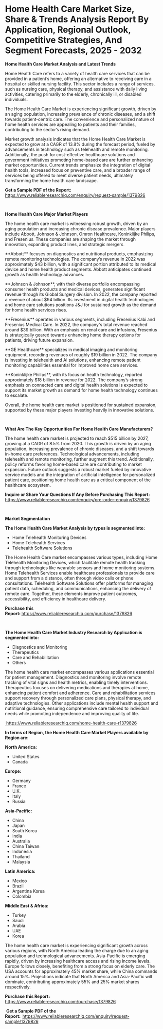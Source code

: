<p><h1>Home Health Care Market Size, Share & Trends Analysis Report By Application, Regional Outlook, Competitive Strategies, And Segment Forecasts, 2025 - 2032</h1></p><p><strong>Home Health Care Market Analysis and Latest Trends</strong></p>
<p><p>Home Health Care refers to a variety of health care services that can be provided in a patient’s home, offering an alternative to receiving care in a hospital or skilled nursing facility. This sector includes a range of services, such as nursing care, physical therapy, and assistance with daily living activities, catering primarily to the elderly, chronically ill, or disabled individuals. </p><p>The Home Health Care Market is experiencing significant growth, driven by an aging population, increasing prevalence of chronic diseases, and a shift towards patient-centric care. The convenience and personalized nature of home health services are appealing to patients and their families, contributing to the sector’s rising demand. </p><p>Market growth analysis indicates that the Home Health Care Market is expected to grow at a CAGR of 13.8% during the forecast period, fueled by advancements in technology such as telehealth and remote monitoring. Additionally, the push for cost-effective healthcare solutions and government initiatives promoting home-based care are further enhancing market opportunities. Current trends emphasize the integration of digital health tools, increased focus on preventive care, and a broader range of services being offered to meet diverse patient needs, ultimately transforming the home health care landscape.</p></p>
<p><strong>Get a Sample PDF of the Report:&nbsp;</strong> <a href="https://www.reliableresearchiq.com/enquiry/request-sample/1379826?utm_campaign=3130&utm_medium=2&utm_source=Github&utm_content=ia&utm_term=13042025&utm_id=home-health-care">https://www.reliableresearchiq.com/enquiry/request-sample/1379826</a></p>
<p>&nbsp;</p>
<p><strong>Home Health Care Major Market Players</strong></p>
<p><p>The home health care market is witnessing robust growth, driven by an aging population and increasing chronic disease prevalence. Major players include Abbott, Johnson & Johnson, Omron Healthcare, Koninklijke Philips, and Fresenius. These companies are shaping the market through innovation, expanding product lines, and strategic mergers.</p><p>**Abbott** focuses on diagnostics and nutritional products, emphasizing remote monitoring technologies. The company’s revenue in 2022 was approximately $43 billion, with a significant portion attributed to its medical device and home health product segments. Abbott anticipates continued growth as health technology advances.</p><p>**Johnson & Johnson**, with their diverse portfolio encompassing consumer health products and medical devices, generates significant revenue through its Global Surgery division. In 2022, the company reported a revenue of about $94 billion. Its investment in digital health technologies and home care solutions positions J&J for sustained growth as the demand for home health services rises.</p><p>**Fresenius** operates in various segments, including Fresenius Kabi and Fresenius Medical Care. In 2022, the company's total revenue reached around $39 billion. With an emphasis on renal care and infusions, Fresenius is strategically geared towards enhancing home therapy options for patients, driving future expansion.</p><p>**GE Healthcare** specializes in medical imaging and monitoring equipment, recording revenues of roughly $19 billion in 2022. The company is investing in telehealth and AI solutions, enhancing remote patient monitoring capabilities essential for improved home care services.</p><p>**Koninklijke Philips**, with its focus on health technology, reported approximately $18 billion in revenue for 2022. The company’s strong emphasis on connected care and digital health solutions is expected to support its market growth as demand for home health technology continues to escalate.</p><p>Overall, the home health care market is positioned for sustained expansion, supported by these major players investing heavily in innovative solutions.</p></p>
<p>&nbsp;</p>
<p><strong>What Are The Key Opportunities For Home Health Care Manufacturers?</strong></p>
<p><p>The home health care market is projected to reach $515 billion by 2027, growing at a CAGR of 8.5% from 2020. This growth is driven by an aging population, increasing prevalence of chronic diseases, and a shift towards in-home care preferences. Technological advancements, including telehealth and remote monitoring, further augment this trend. Additionally, policy reforms favoring home-based care are contributing to market expansion. Future outlook suggests a robust market fueled by innovative service models and the integration of artificial intelligence for personalized patient care, positioning home health care as a critical component of the healthcare ecosystem.</p></p>
<p><strong>Inquire or Share Your Questions If Any Before Purchasing This Report:</strong> <a href="https://www.reliableresearchiq.com/enquiry/pre-order-enquiry/1379826?utm_campaign=3130&utm_medium=2&utm_source=Github&utm_content=ia&utm_term=13042025&utm_id=home-health-care">https://www.reliableresearchiq.com/enquiry/pre-order-enquiry/1379826</a></p>
<p>&nbsp;</p>
<p><strong>Market Segmentation</strong></p>
<p><strong>The Home Health Care Market Analysis by types is segmented into:</strong></p>
<p><ul><li>Home Telehealth Monitoring Devices</li><li>Home Telehealth Services</li><li>Telehealth Software Solutions</li></ul></p>
<p><p>The Home Health Care market encompasses various types, including Home Telehealth Monitoring Devices, which facilitate remote health tracking through technologies like wearable sensors and home monitoring systems. Home Telehealth Services enable healthcare professionals to provide care and support from a distance, often through video calls or phone consultations. Telehealth Software Solutions offer platforms for managing patient data, scheduling, and communications, enhancing the delivery of remote care. Together, these elements improve patient outcomes, accessibility, and efficiency in healthcare delivery.</p></p>
<p><strong>Purchase this Report:&nbsp;</strong><a href="https://www.reliableresearchiq.com/purchase/1379826?utm_campaign=3130&utm_medium=2&utm_source=Github&utm_content=ia&utm_term=13042025&utm_id=home-health-care">https://www.reliableresearchiq.com/purchase/1379826</a></p>
<p>&nbsp;</p>
<p><strong>The Home Health Care Market Industry Research by Application is segmented into:</strong></p>
<p><ul><li>Diagnostics and Monitoring</li><li>Therapeutics</li><li>Care and Rehabilitation</li><li>Others</li></ul></p>
<p><p>The home health care market encompasses various applications essential for patient management. Diagnostics and monitoring involve remote tracking of vital signs and health metrics, enabling timely interventions. Therapeutics focuses on delivering medications and therapies at home, enhancing patient comfort and adherence. Care and rehabilitation services support recovery through personalized care plans, physical therapy, and adaptive technologies. Other applications include mental health support and nutritional guidance, ensuring comprehensive care tailored to individual needs while promoting independence and improving quality of life.</p></p>
<p><a href="https://www.reliableresearchiq.com/home-health-care-r1379826?utm_campaign=3130&utm_medium=2&utm_source=Github&utm_content=ia&utm_term=13042025&utm_id=home-health-care">&nbsp;https://www.reliableresearchiq.com/home-health-care-r1379826</a></p>
<p><strong>In terms of Region, the Home Health Care Market Players available by Region are:</strong></p>
<p>
    <p> <strong> North America: </strong>
        <ul>
            <li>United States</li>
            <li>Canada</li>
        </ul>
        </p> 
    <p> <strong> Europe: </strong>
        <ul>
            <li>Germany</li>
            <li>France</li>
            <li>U.K.</li>
            <li>Italy</li>
            <li>Russia</li>
        </ul>
        </p> 
    <p> <strong> Asia-Pacific: </strong>
        <ul>
            <li>China</li>
            <li>Japan</li>
            <li>South Korea</li>
            <li>India</li>
            <li>Australia</li>
            <li>China Taiwan</li>
            <li>Indonesia</li>
            <li>Thailand</li>
            <li>Malaysia</li>
        </ul>
        </p> 
    <p> <strong> Latin America: </strong>
        <ul>
            <li>Mexico</li>
            <li>Brazil</li>
            <li>Argentina Korea</li>
            <li>Colombia</li>
        </ul>
        </p> 
    <p> <strong> Middle East & Africa: </strong>
        <ul>
            <li>Turkey</li>
            <li>Saudi</li>
            <li>Arabia</li>
            <li>UAE</li>
            <li>Korea</li>
        </ul>
    </p>
    </p>
<p><p>The home health care market is experiencing significant growth across various regions, with North America leading the charge due to an aging population and technological advancements. Asia-Pacific is emerging rapidly, driven by increasing healthcare access and rising income levels. Europe follows closely, benefiting from a strong focus on elderly care. The USA accounts for approximately 45% market share, while China commands around 15%. Projections indicate that North America and Asia-Pacific will dominate, contributing approximately 55% and 25% market shares respectively.</p></p>
<p><strong>Purchase this Report: </strong><a href="https://www.reliableresearchiq.com/purchase/1379826?utm_campaign=3130&utm_medium=2&utm_source=Github&utm_content=ia&utm_term=13042025&utm_id=home-health-care">https://www.reliableresearchiq.com/purchase/1379826</a></p>
<p>&nbsp;<strong>Get a Sample PDF of the Report:&nbsp;&nbsp;</strong><a href="https://www.reliableresearchiq.com/enquiry/request-sample/1379826?utm_campaign=3130&utm_medium=2&utm_source=Github&utm_content=ia&utm_term=13042025&utm_id=home-health-care">https://www.reliableresearchiq.com/enquiry/request-sample/1379826</a></p>
<p><strong></strong></p>
<p><p></p><p></p><p></p></p>